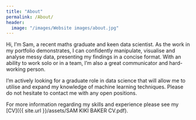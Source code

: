 ```yaml
---
title: "About"
permalink: /About/
header:
  image: "/images/Website images/about.jpg"
---
```


Hi, I’m Sam, a recent maths graduate and keen data scientist. As the work in my portfolio demonstrates, I can confidently manipulate, visualise and analyse messy data, presenting my findings in a concise format. With an ability to work solo or in a team, I’m also a great communicator and hard-working person.  

I’m actively looking for a graduate role in data science that will allow me to utilise and expand my knowledge of machine learning techniques. Please do not hesitate to contact me with any open positions.

For more information regarding my skills and experience please see my [CV]({{ site.url }}/assets/SAM KIKI BAKER CV.pdf).
